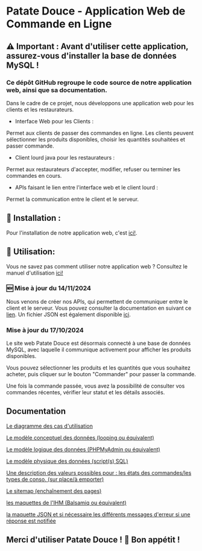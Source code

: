 # Patate Douce - Application Web de Commande en Ligne

## ⚠️ Important : Avant d'utiliser cette application, assurez-vous d'installer la base de données MySQL !

### Ce dépôt GitHub regroupe le code source de notre application web, ainsi que sa documentation.

Dans le cadre de ce projet, nous développons une application web pour les clients et les restaurateurs.

- Interface Web pour les Clients :

Permet aux clients de passer des commandes en ligne.
Les clients peuvent sélectionner les produits disponibles, choisir les quantités souhaitées et passer commande.

- Client lourd java pour les restaurateurs :

Permet aux restaurateurs d'accepter, modifier, refuser ou terminer les commandes en cours. 

- APIs faisant le lien entre l'interface web et le client lourd : 

Permet la communication entre le client et le serveur.

## 🔧 Installation :

Pour l'installation de notre application web, c'est [ici!](Documentation/Lot-6/Manuels/Installation.md).

## 🔧 Utilisation:

Vous ne savez pas comment utiliser notre application web ? Consultez le manuel d'utilisation [ici!](Documentation/Lot-6/Manuels/Utilisation.md)

### 🆕 Mise à jour du 14/11/2024

Nous venons de créer nos APIs, qui permettent de communiquer entre le client et le serveur.
Vous pouvez consulter la documentation en suivant ce [lien](Documentation/lot-5/doc_APIs.md).
Un fichier JSON est également disponible [ici](Documentation/lot-5/commandes_en_attente.json).

### Mise à jour du 17/10/2024

Le site web Patate Douce est désormais connecté à une base de données MySQL, avec laquelle il communique activement pour afficher les produits disponibles.

Vous pouvez sélectionner les produits et les quantités que vous souhaitez acheter, puis cliquer sur le bouton "Commander" pour passer la commande.

Une fois la commande passée, vous avez la possibilité de consulter vos commandes récentes, vérifier leur statut et les détails associés.

## Documentation 
[Le diagramme des cas d'utilisation](Documentation/Lot-1/Diagramme_d_Activité.drawio.pdf)

[Le modèle conceptuel des données (looping ou équivalent)](Documentation/Lot-1/MCD_final.jpg)

[Le modèle logique des données (PHPMyAdmin ou équivalent)](Documentation/Lot-1/MLD_final.jpg)

[Le modèle physique des données (script(s) SQL)](sql/appresto.sql)

[Une description des valeurs possibles pour : les états des commandes/les types de conso. (sur place/à emporter)](Documentation/Lot-6/Documents/etat_possible.md)

[Le sitemap (enchaînement des pages)](Documentation/Lot-1/Restoweb-%20Client.pdf)

[les maquettes de l'IHM (Balsamiq ou équivalent)](Documentation/Lot-1/Restoweb-%20Client.pdf)

[la maquette JSON et si nécessaire les différents messages d'erreur si une réponse est notifiée](Documentation/lot-5/commandes_en_attente.json)

## Merci d'utiliser Patate Douce ! 🍠 Bon appétit !